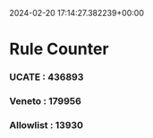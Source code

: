 2024-02-20 17:14:27.382239+00:00
# Rule Counter 
 ### UCATE : 436893

 ### Veneto : 179956

 ### Allowlist : 13930